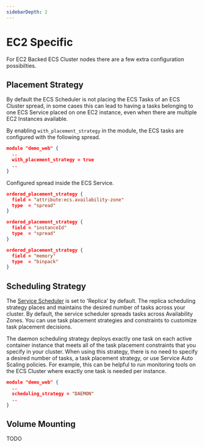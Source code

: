 ```yaml
---
sidebarDepth: 2
---
```


# EC2 Specific

For EC2 Backed ECS Cluster nodes there are a few extra configuration possibilties.

## Placement Strategy

By default the ECS Scheduler is not placing the ECS Tasks of an ECS Cluster spread, in some cases this can lead to
having a tasks belonging to one ECS Service placed on one EC2 instance, even when there are multiple EC2 Instances available.

By enabling `with_placement_strategy` in the module, the ECS tasks are configured with the following spread.


```json
module "demo_web" {
  ..
  with_placement_strategy = true
  ..
}
```

Configured spread inside the ECS Service.

```json
ordered_placement_strategy {
  field = "attribute:ecs.availability-zone"
  type  = "spread"
}

ordered_placement_strategy {
  field = "instanceId"
  type  = "spread"
}

ordered_placement_strategy {
  field = "memory"
  type  = "binpack"
}
```

## Scheduling Strategy

The [Service Scheduler](https://docs.aws.amazon.com/AmazonECS/latest/developerguide/ecs_services.html#service_scheduler) is set to 'Replica' by default. The replica scheduling strategy places and maintains the desired number of tasks across your cluster. By default, the service scheduler spreads tasks across Availability Zones. You can use task placement strategies and constraints to customize task placement decisions. 

The daemon scheduling strategy deploys exactly one task on each active container instance that meets all of the task placement constraints that you specify in your cluster. When using this strategy, there is no need to specify a desired number of tasks, a task placement strategy, or use Service Auto Scaling policies. For example, this can be helpful to run monitoring tools on the ECS Cluster where exactly one task is needed per instance.


```json
module "demo_web" {
  ..
  scheduling_strategy = "DAEMON"
  ..
}
```

## Volume Mounting

TODO
